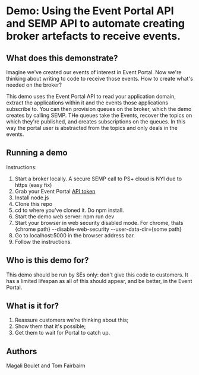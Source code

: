 # Demo: Using the Event Portal API and SEMP API to automate creating broker artefacts to receive events.

## What does this demonstrate?

Imagine we've created our events of interest in Event Portal. Now we're thinking about writing to code to receive those events.  How to create what's needed on the broker?

This demo uses the Event Portal API to read your application domain, extract the applications within it and the events those applications subscribe to.  You can then provision queues on the broker, which the demo creates by calling SEMP.  THe queues take the Events, recover the topics on which they're published, and creates subscriptions on the queues.  In this way the portal user is abstracted from the topics and only deals in the events.

## Running a demo

Instructions:
1. Start a broker locally.  A secure SEMP call to PS+ cloud is NYI due to https (easy fix)
2. Grab your Event Portal [API token](https://docs.solace.com/Solace-Cloud/ght_api_tokens.htm#Create )
3. Install node.js
4. Clone this repo
5. cd to where you've cloned it.  Do npm install.
6. Start the demo web server: npm run dev
7. Start your browser in web security disabled mode.  For chrome, thats {chrome path} --disable-web-security --user-data-dir={some path}
8. Go to localhost:5000 in the browser address bar.
9. Follow the instructions.

## Who is this demo for?

This demo should be run by SEs only: don't give this code to customers.  It has a limited lifespan as all of this should appear, and be better, in the Event Portal.  

## What is it for?

1. Reassure customers we're thinking about this;
2. Show them that it's possible;
3. Get them to wait for Portal to catch up.

## Authors
Magali Boulet and Tom Fairbairn
